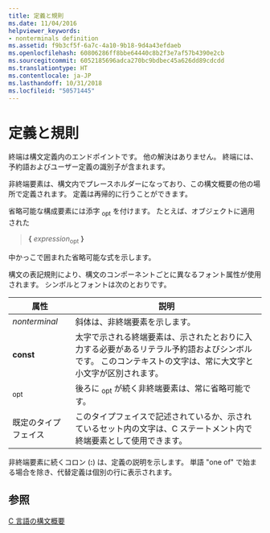```yaml
---
title: 定義と規則
ms.date: 11/04/2016
helpviewer_keywords:
- nonterminals definition
ms.assetid: f9b3cf5f-6a7c-4a10-9b18-9d4a43efdaeb
ms.openlocfilehash: 60806286ff8bbe64440c8b2f3e7af57b4390e2cb
ms.sourcegitcommit: 6052185696adca270bc9bdbec45a626dd89cdcdd
ms.translationtype: HT
ms.contentlocale: ja-JP
ms.lasthandoff: 10/31/2018
ms.locfileid: "50571445"
---
```

# <a name="definitions-and-conventions"></a>定義と規則

終端は構文定義内のエンドポイントです。 他の解決はありません。 終端には、予約語およびユーザー定義の識別子が含まれます。

非終端要素は、構文内でプレースホルダーになっており、この構文概要の他の場所で定義されます。 定義は再帰的に行うことができます。

省略可能な構成要素には添字 <sub>opt</sub> を付けます。 たとえば、オブジェクトに適用された

> **{** *expression*<sub>opt</sub> **}**

中かっこで囲まれた省略可能な式を示します。

構文の表記規則により、構文のコンポーネントごとに異なるフォント属性が使用されます。 シンボルとフォントは次のとおりです。

|属性|説明|
|---------------|-----------------|
|*nonterminal*|斜体は、非終端要素を示します。|
|**const**|太字で示される終端要素は、示されたとおりに入力する必要があるリテラル予約語およびシンボルです。 このコンテキストの文字は、常に大文字と小文字が区別されます。|
|<sub>opt</sub>|後ろに <sub>opt</sub> が続く非終端要素は、常に省略可能です。|
|既定のタイプフェイス|このタイプフェイスで記述されているか、示されているセット内の文字は、C ステートメント内で終端要素として使用できます。|

非終端要素に続くコロン (**:**) は、定義の説明を示します。 単語 "one of" で始まる場合を除き、代替定義は個別の行に表示されます。

## <a name="see-also"></a>参照

[C 言語の構文概要](../c-language/c-language-syntax-summary.md)